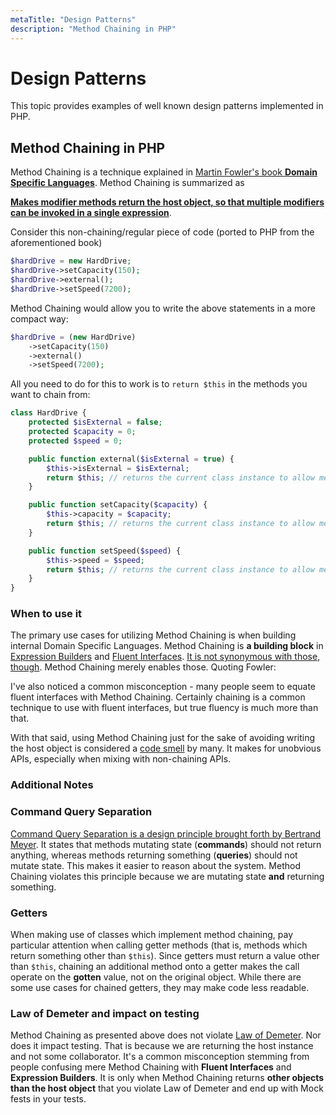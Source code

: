 ```yaml
---
metaTitle: "Design Patterns"
description: "Method Chaining in PHP"
---
```


# Design Patterns


This topic provides examples of well known design patterns implemented in PHP.



## Method Chaining in PHP


Method Chaining is a technique explained in [Martin Fowler's book **Domain Specific Languages**](http://rads.stackoverflow.com/amzn/click/0321712943). Method Chaining is summarized as

> 
[**Makes modifier methods return the host object, so that multiple modifiers can be invoked in a single expression**](http://martinfowler.com/dslCatalog/methodChaining.html).


Consider this non-chaining/regular piece of code (ported to PHP from the aforementioned book)

```php
$hardDrive = new HardDrive;
$hardDrive->setCapacity(150);
$hardDrive->external();
$hardDrive->setSpeed(7200);

```

Method Chaining would allow you to write the above statements in a more compact way:

```php
$hardDrive = (new HardDrive)
    ->setCapacity(150)
    ->external()
    ->setSpeed(7200);

```

All you need to do for this to work is to `return $this` in the methods you want to chain from:

```php
class HardDrive {
    protected $isExternal = false;
    protected $capacity = 0;
    protected $speed = 0;

    public function external($isExternal = true) {
        $this->isExternal = $isExternal;        
        return $this; // returns the current class instance to allow method chaining
    }

    public function setCapacity($capacity) {
        $this->capacity = $capacity;        
        return $this; // returns the current class instance to allow method chaining
    }

    public function setSpeed($speed) {
        $this->speed = $speed;        
        return $this; // returns the current class instance to allow method chaining
    }
}

```

### When to use it

The primary use cases for utilizing Method Chaining is when building internal Domain Specific Languages. Method Chaining is **a building block** in [Expression Builders](http://martinfowler.com/bliki/ExpressionBuilder.html) and [Fluent Interfaces](http://martinfowler.com/bliki/FluentInterface.html). [It is not synonymous with those, though](http://stackoverflow.com/a/17940086/208809). Method Chaining merely enables those. Quoting Fowler:

> 
I've also noticed a common misconception - many people seem to equate fluent interfaces with Method Chaining. Certainly chaining is a common technique to use with fluent interfaces, but true fluency is much more than that.


With that said, using Method Chaining just for the sake of avoiding writing the host object is considered a [code smell](http://martinfowler.com/bliki/CodeSmell.html) by many. It makes for unobvious APIs, especially when mixing with non-chaining APIs.

### Additional Notes

### Command Query Separation

[Command Query Separation is a design principle brought forth by Bertrand Meyer](http://martinfowler.com/bliki/CommandQuerySeparation.html). It states that methods mutating state (**commands**) should not return anything, whereas methods returning something (**queries**) should not mutate state. This makes it easier to reason about the system. Method Chaining violates this principle because we are mutating state **and** returning something.

### Getters

When making use of classes which implement method chaining, pay particular attention when calling getter methods (that is, methods which return something other than `$this`). Since getters must return a value other than `$this`, chaining an additional method onto a getter makes the call operate on the **gotten** value, not on the original object. While there are some use cases for chained getters, they may make code less readable.

### Law of Demeter and impact on testing

Method Chaining as presented above does not violate [Law of Demeter](https://en.wikipedia.org/wiki/Law_of_Demeter). Nor does it impact testing. That is because we are returning the host instance and not some collaborator. It's a common misconception stemming from people confusing mere Method Chaining with **Fluent Interfaces** and **Expression Builders**. It is only when Method Chaining returns **other objects than the host object** that you violate Law of Demeter and end up with Mock fests in your tests.

